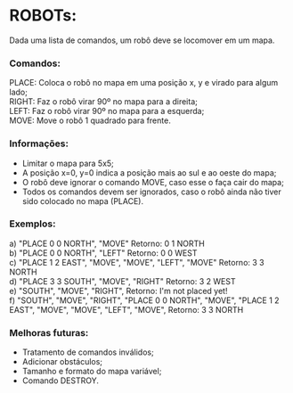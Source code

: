 # ROBOTs:

Dada uma lista de comandos, um robô deve se locomover em um mapa.

### Comandos:  
PLACE: Coloca o robô no mapa em uma posição x, y e virado para algum lado;  
RIGHT: Faz o robô virar 90º no mapa para a direita;  
LEFT: Faz o robô virar 90º no mapa para a esquerda;  
MOVE: Move o robô 1 quadrado para frente.  

### Informações:  
- Limitar o mapa para 5x5;  
- A posição x=0, y=0 indica a posição mais ao sul e ao oeste do mapa;  
- O robô deve ignorar o comando MOVE, caso esse o faça cair do mapa;  
- Todos os comandos devem ser ignorados, caso o robô ainda não tiver sido colocado no mapa (PLACE).

### Exemplos:  
a) "PLACE 0 0 NORTH", "MOVE" Retorno: 0 1 NORTH  
b) "PLACE 0 0 NORTH", "LEFT" Retorno: 0 0 WEST  
c) "PLACE 1 2 EAST", "MOVE", "MOVE", "LEFT", "MOVE" Retorno: 3 3 NORTH  
d) "PLACE 3 3 SOUTH", "MOVE", "RIGHT" Retorno: 3 2 WEST  
e) "SOUTH", "MOVE", "RIGHT", Retorno: I'm not placed yet!  
f) "SOUTH", "MOVE", "RIGHT", "PLACE 0 0 NORTH", "MOVE", "PLACE 1 2 EAST", "MOVE", "MOVE", "LEFT", "MOVE", Retorno: 3 3 NORTH

### Melhoras futuras:  
- Tratamento de comandos inválidos;  
- Adicionar obstáculos;  
- Tamanho e formato do mapa variável;  
- Comando DESTROY.
